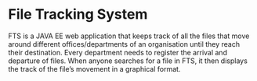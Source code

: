 # File Tracking System

FTS is a JAVA EE web application that keeps track of all the files that move
around different offices/departments of an organisation until they reach their
destination. Every department needs to register the arrival and departure of files.
When anyone searches for a file in FTS, it then displays the track of the file’s
movement in a graphical format.
